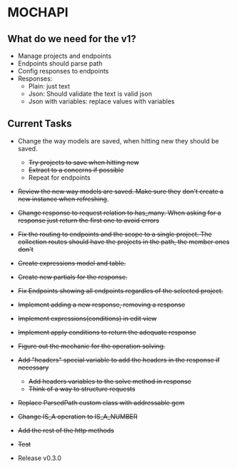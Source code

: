 # MOCHAPI

## What do we need for the v1?

- Manage projects and endpoints
- Endpoints should parse path
- Config responses to endpoints
- Responses:
  - Plain: just text
  - Json: Should validate the text is valid json
  - Json with variables: replace values with variables


## Current Tasks
  
- Change the way models are saved, when hitting new they
should be saved.
  - ~~Try projects to save when hitting new~~
  - ~~Extract to a concerns if possible~~
  - Repeat for endpoints
- ~~Review the new way models are saved. Make sure they~~
~~don't create a new instance when refreshing~~.
- ~~Change response to request relation to has_many. When
asking for a response just return the first one to avoid
errors~~
- ~~Fix the routing to endpoints and the scope to a single 
project. The collection routes should have the projects
in the path, the member ones don't~~
- ~~Create expressions model and table.~~
- ~~Create new partials for the response.~~
- ~~Fix Endpoints showing all endpoints regardles of the
selected project.~~
- ~~Implement adding a new response, removing a response~~
- ~~Implement expressions(conditions) in edit view~~
- ~~Implement apply conditions to return the adequate response~~
- ~~Figure out the mechanic for the operation solving.~~
- ~~Add "headers" special variable to add the headers in the 
response if necessary~~
  - ~~Add headers variables to the solve method in response~~
  - ~~Think of a way to structure requests~~
- ~~Replace ParsedPath custom class with addressable gem~~
- ~~Change IS_A operation to IS_A_NUMBER~~
- ~~Add the rest of the http methods~~
- ~~Test~~

- Release v0.3.0